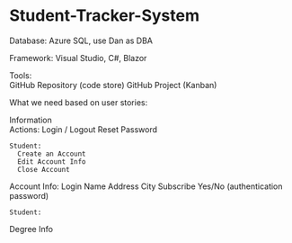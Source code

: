 # Student-Tracker-System

Database:  Azure SQL, use Dan as DBA

Framework:  Visual Studio, C#, Blazor

Tools:  
  GitHub Repository (code store)
  GitHub Project (Kanban)
 
 What we need based on user stories:

  Information   
    Actions:
    Login / Logout
    Reset Password

    Student:
      Create an Account
      Edit Account Info
      Close Account

  Account Info:
    Login Name
    Address
    City
    Subscribe Yes/No
    (authentication password)

    Student:
  Degree Info
